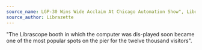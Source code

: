 ```yaml
---
source_name: LGP-30 Wins Wide Acclaim At Chicago Automation Show", Librazette, December 1955, p.6
source_author: Librazette
---
```


"The Librascope booth in which the computer was dis-played soon became one of the most popular spots on the pier for the twelve thousand visitors".
